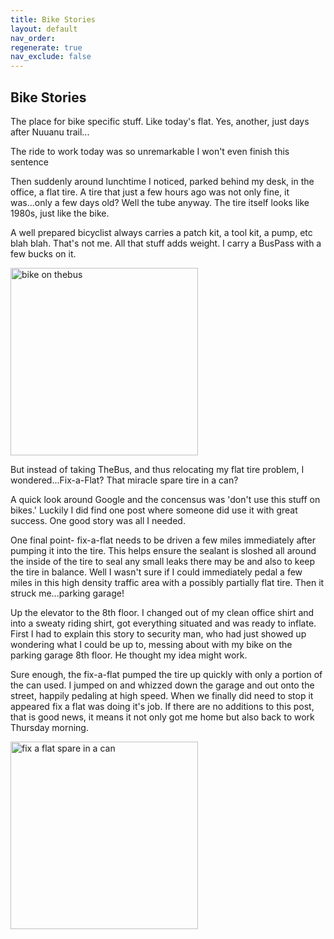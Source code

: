 ```yaml
---
title: Bike Stories
layout: default
nav_order: 
regenerate: true
nav_exclude: false
---
```


## Bike Stories  

The place for bike specific stuff.  Like today's flat.  Yes, another, just days after Nuuanu trail...

The ride to work today was so unremarkable I won't even finish this sentence  

Then suddenly around lunchtime I noticed, parked behind my desk, in the office, a flat tire.  A tire that just a few hours ago was not only fine, it was...only a few days old?  Well the tube anyway.  The tire itself looks like 1980s, just like the bike.

A well prepared bicyclist always carries a patch kit, a tool kit, a pump, etc blah blah.  That's not me.  All that stuff adds weight.  I carry a BusPass with a few bucks on it.  

<p><img src="../oahuv1/images/bikebus.png"   alt="bike on thebus" height="300px" /></p>

But instead of taking TheBus, and thus relocating my flat tire problem, I wondered...Fix-a-Flat?  That miracle spare tire in a can?  

A quick look around Google and the concensus was 'don't use this stuff on bikes.'  Luckily I did find one post where someone did use it with great success.  One good story was all I needed.  

One final point- fix-a-flat needs to be driven a few miles immediately after pumping it into the tire.  This helps ensure the sealant is sloshed all around the inside of the tire to seal any small leaks there may be and also to keep the tire in balance.  Well I wasn't sure if I could immediately pedal a few miles in this high density traffic area with a possibly partially flat tire.  Then it struck me...parking garage!  

Up the elevator to the 8th floor.  I changed out of my clean office shirt and into a sweaty riding shirt, got everything situated and was ready to inflate.  First I had to explain this story to security man, who had just showed up wondering what I could be up to, messing about with my bike on the parking garage 8th floor.  He thought my idea might work.  

Sure enough, the fix-a-flat pumped the tire up quickly with only a portion of the can used.  I jumped on and whizzed down the garage and out onto the street, happily pedaling at high speed.  When we finally did need to stop it appeared fix a flat was doing it's job.  If there are no additions to this post, that is good news, it means it not only got me home but also back to work Thursday morning.

<p><img src="../oahuv1/images/fixaflat.webp"   alt="fix a flat spare in a can" height="300px" /></p>
